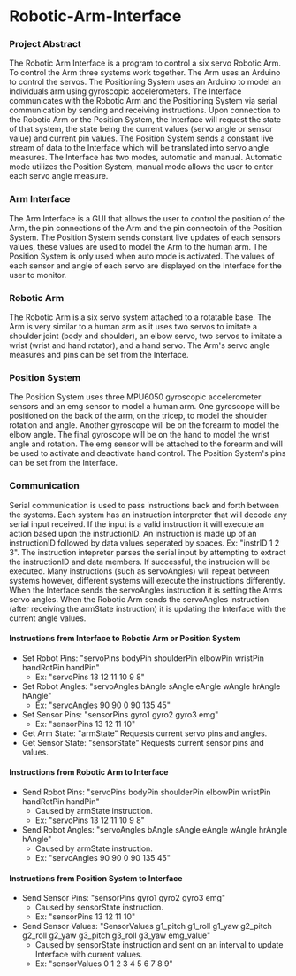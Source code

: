 # Robotic-Arm-Interface

<h3> Project Abstract </h3>
The Robotic Arm Interface is a program to control a six servo Robotic Arm. To control the Arm three systems work together. The Arm uses an Arduino to control the servos. The Positioning System uses an Arduino to model an individuals arm using gyroscopic accelerometers. The Interface communicates with the Robotic Arm and the Positioning System via serial communication by sending and receiving instructions. Upon connection to the Robotic Arm or the Position System, the Interface will request the state of that system, the state being the current values (servo angle or sensor value) and current pin values. The Position System sends a constant live stream of data to the Interface which will be translated into servo angle measures. The Interface has two modes, automatic and manual. Automatic mode utilizes the Position System, manual mode allows the user to enter each servo angle measure.  

<h3> Arm Interface </h3>
The Arm Interface is a GUI that allows the user to control the position of the Arm, the pin connections of the Arm and the pin connectoin of the Position System. The Position System sends constant live updates of each sensors values, these values are used to model the Arm to the human arm. The Position System is only used when auto mode is activated. The values of each sensor and angle of each servo are displayed on the Interface for the user to monitor. 

<h3> Robotic Arm </h3>
The Robotic Arm is a six servo system attached to a rotatable base. The Arm is very similar to a human arm as it uses two servos to imitate a shoulder joint (body and shoulder), an elbow servo, two servos to imitate a wrist (wrist and hand rotator), and a hand servo. The Arm's servo angle measures and pins can be set from the Interface. 

<h3> Position System </h3>
The Position System uses three MPU6050 gyroscopic accelerometer sensors and an emg sensor to model a human arm. One gyroscope will be positioned on the back of the arm, on the tricep, to model the shoulder rotation and angle. Another gyroscope will be on the forearm to model the elbow angle. The final gyroscope will be on the hand to model the wrist angle and rotation. The emg sensor will be attached to the forearm and will be used to activate and deactivate hand control. The Position System's pins can be set from the Interface. 

<h3> Communication </h3>
Serial communication is used to pass instructions back and forth between the systems. Each system has an instruction interpreter that will decode any serial input received. If the input is a valid instruction it will execute an action based upon the instructionID. An instruction is made up of an instructionID followed by data values seperated by spaces. Ex: "instrID 1 2 3". The instruction intepreter parses the serial input by attempting to extract the instructionID and data members. If successful, the instrucion will be executed. Many instructions (such as servoAngles) will repeat between systems however, different systems will execute the instructions differently. When the Interface sends the servoAngles instruction it is setting the Arms servo angles. When the Robotic Arm sends the servoAngles instruction (after receiving the armState instruction) it is updating the Interface with the current angle values.  

<h4> Instructions from Interface to Robotic Arm or Position System </h4>

- Set Robot Pins: "servoPins bodyPin shoulderPin elbowPin wristPin handRotPin handPin"             
   - Ex: "servoPins 13 12 11 10 9 8"  
- Set Robot Angles: "servoAngles bAngle sAngle eAngle wAngle hrAngle hAngle"
   - Ex: "servoAngles 90 90 0 90 135 45"
- Set Sensor Pins: "sensorPins gyro1 gyro2 gyro3 emg"               
   - Ex: "sensorPins 13 12 11 10"
- Get Arm State:     "armState"                           Requests current servo pins and angles.
- Get Sensor State:  "sensorState"                        Requests current sensor pins and values.

<h4> Instructions from Robotic Arm to Interface </h4>

- Send Robot Pins: "servoPins bodyPin shoulderPin elbowPin wristPin handRotPin handPin"              
   - Caused by armState instruction. 
   - Ex: "servoPins 13 12 11 10 9 8"
- Send Robot Angles: "servoAngles bAngle sAngle eAngle wAngle hrAngle hAngle"       
   - Caused by armState instruction. 
   - Ex: "servoAngles 90 90 0 90 135 45"

<h4> Instructions from Position System to Interface </h4>

- Send Sensor Pins: "sensorPins gyro1 gyro2 gyro3 emg"
   - Caused by sensorState instruction. 
   - Ex: "sensorPins 13 12 11 10"
- Send Sensor Values: "SensorValues g1_pitch g1_roll g1_yaw g2_pitch g2_roll g2_yaw g3_pitch g3_roll g3_yaw emg_value"   
   - Caused by sensorState instruction and sent on an interval to update Interface with current values. 
   - Ex: "sensorValues 0 1 2 3 4 5 6 7 8 9"  
  
